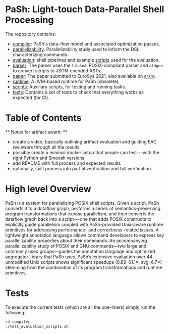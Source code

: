 # PaSh: Light-touch Data-Parallel Shell Processing

The repository contains:

* [compiler](./compiler): PaSh's data-flow model and associated optimization passes.
* [parallelizability](./parallelizability/): Parallelizability study used to inform the DSL characterizing commands.
* [evaluation](./evaluation): shell pipelines and example [scripts](./evaluation/scripts) used for the evaluation.
* [parser](./parser): The parser uses the `libdash` POSIX-compliant parser and `atdgen` to convert scripts to JSON-encoded ASTs.
* [paper](./paper): The paper submitted to EuroSys 2021, also available on [arxiv](https://arxiv.org/abs/2007.09436).
* [runtime](./runtime): A JVM-based runtime for PaSh (obsolete).
* [scripts](./scripts): Auxiliary scripts, for testing and running tasks.
* [tests](./tests): Contains a set of tests to check that everything works as expected (for CI).

# Table of Contents

** Notes for artifact award: **
* create a video, basically outlining artifact evaluation and guiding EAC reviewers through all the results
* possibly create a minimal docker setup that people can test---with the right Python and Smoosh versions
* add README with full process and expected results
* optionally, split process into partial verification and full verification.

# High level Overview

PaSh is  a system for  parallelizing POSIX shell  scripts. Given a  script, PaSh
converts  it to  a dataflow  graph,  performs a  series of  semantics-preserving
program transformations that expose parallelism,  and then converts the dataflow
graph  back  into  a  script---one  that adds  POSIX  constructs  to  explicitly
guide parallelism  coupled with PaSh-provided Unix-aware  runtime primitives for
addressing performance- and correctness-related issues. A lightweight annotation
language allows  command developers to express  key parallelizability properties
about their commands.  An accompanying parallelizability study of  POSIX and GNU
commands—two large and  commonly used groups—guides the  annotation language and
optimized aggregator library that PaSh uses. PaSh’s extensive evaluation over 44
unmodified  Unix  scripts shows  significant  speedups  (0.89–61.1×, avg:  6.7×)
stemming  from  the  combination  of its  program  transformations  and  runtime
primitives.

# Tests
To execute the current tests (which are all the one-liners) simply run the following:

```sh
cd compiler
./test_evaluation_scripts.sh
```
